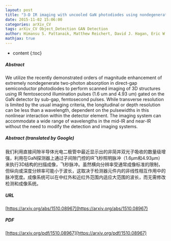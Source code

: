 ```yaml
---
layout: post
title: "3-D IR imaging with uncooled GaN photodiodes using nondegenerate two-photon absorption"
date: 2015-11-02 15:06:00
categories: arXiv_CV
tags: arXiv_CV Object_Detection GAN Detection
author: Himansu S. Pattanaik, Matthew Reichert, David J. Hagan, Eric W. Van Stryland
mathjax: true
---
```


* content
{:toc}

##### Abstract
We utilize the recently demonstrated orders of magnitude enhancement of extremely nondegenerate two-photon absorption in direct-gap semiconductor photodiodes to perform scanned imaging of 3D structures using IR femtosecond illumination pulses (1.6 um and 4.93 um) gated on the GaN detector by sub-gap, femtosecond pulses. While transverse resolution is limited by the usual imaging criteria, the longitudinal or depth resolution can be less than a wavelength, dependent on the pulsewidths in this nonlinear interaction within the detector element. The imaging system can accommodate a wide range of wavelengths in the mid-IR and near-IR without the need to modify the detection and imaging systems.

##### Abstract (translated by Google)
我们利用直接间隙半导体光电二极管中最近显示出的非简并双光子吸收的数量级增强，利用在GaN探测器上通过子间隙门控的IR飞秒照明脉冲（1.6μm和4.93μm）来执行3D结构的扫描成像，飞秒脉冲。虽然横向分辨率受通常成像标准的限制，但纵向或深度分辨率可能小于波长，这取决于检测器元件内的非线性相互作用中的脉冲宽度。成像系统可以在中红外和近红外范围内适应大范围的波长，而无需修改检测和成像系统。

##### URL
[https://arxiv.org/abs/1510.08967](https://arxiv.org/abs/1510.08967)

##### PDF
[https://arxiv.org/pdf/1510.08967](https://arxiv.org/pdf/1510.08967)

